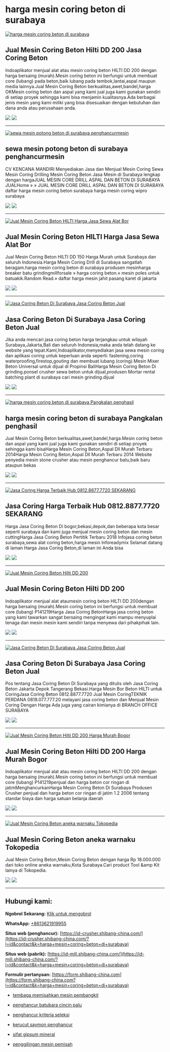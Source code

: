 # harga mesin coring beton di surabaya

<a href="https://swt.shibang-china.com/?l=id&img&k=harga+mesin+coring+beton+di+surabaya" target="_blank">![harga mesin coring beton di surabaya](http://static.shibang-china.com/all-800x300/903.jpg)</a>

## Jual Mesin Coring Beton Hilti DD 200 Jasa Coring Beton
Indoaplikator menjual alat atau mesin coring beton HILTI DD 200 dengan harga bersaing (murah).Mesin coring beton ini berfungsi untuk membuat core (lubang) pada beton,baik lubang pada tembok,lantai,aspal maupun media lainnya.Jual Mesin Coring Beton berkualitas,awet,bandel,harga OKMesin coring beton dan aspal yang kami jual juga kami gunakan sendiri di setiap proyek sehingga kami bisa menjamin kualitasnya.Ada berbagai jenis mesin yang kami miliki yang bisa disesuaikan dengan kebutuhan dan dana anda atau perusahaan anda.


<a href="https://whatsapp.shibangsoft.com/WhatsApp.php" target="_blank" title="WhatsApp">![](http://static.shibang-china.com/icon/whatsapp.png)</a> <a href="https://swt.shibang-china.com/?l=id&icon&k=harga+mesin+coring+beton+di+surabaya" target="_blank">![](http://static.shibang-china.com/icon/chat-id.png)</a>

---

<a href="https://swt.shibang-china.com/?l=id&img&k=harga+mesin+coring+beton+di+surabaya" target="_blank">![sewa mesin potong beton di surabaya penghancurmesin](http://static.shibang-china.com/all-800x300/271.jpg)</a>

## sewa mesin potong beton di surabaya penghancurmesin
CV KENCANA MANDIRI Menyediakan Jasa dan Menjual Mesin Coring Sewa Mesin Coring Drilling Mesin Coring Beton Jasa Mesin di Surabaya lengkap dengan hargaJUAL MESIN CORE DRILL ASPAL DAN BETON DI SURABAYA JUALHome » » JUAL MESIN CORE DRILL ASPAL DAN BETON DI SURABAYA daftar harga mesin coring beton surabaya harga mesin coring wipro surabaya


<a href="https://whatsapp.shibangsoft.com/WhatsApp.php" target="_blank" title="WhatsApp">![](http://static.shibang-china.com/icon/whatsapp.png)</a> <a href="https://swt.shibang-china.com/?l=id&icon&k=harga+mesin+coring+beton+di+surabaya" target="_blank">![](http://static.shibang-china.com/icon/chat-id.png)</a>

---

<a href="https://swt.shibang-china.com/?l=id&img&k=harga+mesin+coring+beton+di+surabaya" target="_blank">![Jual Mesin Coring Beton HILTI Harga Jasa Sewa Alat Bor](http://static.shibang-china.com/all-800x300/86.jpg)</a>

## Jual Mesin Coring Beton HILTI Harga Jasa Sewa Alat Bor
Jual Mesin Coring Beton HILTI DD 150 Harga Murah untuk Surabaya dan seluruh Indonesia.Harga Mesin Coring Drill di Surabaya sangatlah beragam.harga mesin coring beton di surabaya produsen mesinharga breaker batu grindingmillforsale » harga coring beton.» mesin poles untuk batuakik.Random Read.» daftar harga mesin jahit pasang karet di jakarta


<a href="https://whatsapp.shibangsoft.com/WhatsApp.php" target="_blank" title="WhatsApp">![](http://static.shibang-china.com/icon/whatsapp.png)</a> <a href="https://swt.shibang-china.com/?l=id&icon&k=harga+mesin+coring+beton+di+surabaya" target="_blank">![](http://static.shibang-china.com/icon/chat-id.png)</a>

---

<a href="https://swt.shibang-china.com/?l=id&img&k=harga+mesin+coring+beton+di+surabaya" target="_blank">![Jasa Coring Beton Di Surabaya Jasa Coring Beton Jual](http://static.shibang-china.com/all-800x300/1083.jpg)</a>

## Jasa Coring Beton Di Surabaya Jasa Coring Beton Jual
Jika anda mencari jasa coring beton harga terjangkau untuk wilayah Surabaya,Jakarta,Bali dan seluruh Indonesia,maka anda telah datang ke website yang tepat.Kami,Indoaplikator,menyediakan jasa sewa mesin coring dan aplikasi coring untuk keperluan anda seperti: fastening,coring waterproofing,firestop,gouting dan membuat lubang (coring).Mesin Mixer Beton Universal untuk dijual di Propinsi BaliHarga Mesin Coring Beton Di grinding.ponsel crusher sewa beton untuk dijual,produsen Mortar rental batching plant di surabaya cari mesin grinding.dijual


<a href="https://whatsapp.shibangsoft.com/WhatsApp.php" target="_blank" title="WhatsApp">![](http://static.shibang-china.com/icon/whatsapp.png)</a> <a href="https://swt.shibang-china.com/?l=id&icon&k=harga+mesin+coring+beton+di+surabaya" target="_blank">![](http://static.shibang-china.com/icon/chat-id.png)</a>

---

<a href="https://swt.shibang-china.com/?l=id&img&k=harga+mesin+coring+beton+di+surabaya" target="_blank">![harga mesin coring beton di surabaya Pangkalan penghasil](http://static.shibang-china.com/all-800x300/260.jpg)</a>

## harga mesin coring beton di surabaya Pangkalan penghasil
Jual Mesin Coring Beton berkualitas,awet,bandel,harga.Mesin coring beton dan aspal yang kami jual juga kami gunakan sendiri di setiap proyek sehingga kami bisaHarga Mesin Coring Beton,Aspal Dll Murah Terbaru 2014Harga Mesin Coring Beton,Aspal Dll Murah Terbaru 2014 Website penyedia mesin stone crusher atau mesin penghancur batu,baik baru ataupun bekas


<a href="https://whatsapp.shibangsoft.com/WhatsApp.php" target="_blank" title="WhatsApp">![](http://static.shibang-china.com/icon/whatsapp.png)</a> <a href="https://swt.shibang-china.com/?l=id&icon&k=harga+mesin+coring+beton+di+surabaya" target="_blank">![](http://static.shibang-china.com/icon/chat-id.png)</a>

---

<a href="https://swt.shibang-china.com/?l=id&img&k=harga+mesin+coring+beton+di+surabaya" target="_blank">![Jasa Coring Harga Terbaik Hub 0812.8877.7720 SEKARANG](http://static.shibang-china.com/all-800x300/217.jpg)</a>

## Jasa Coring Harga Terbaik Hub 0812.8877.7720 SEKARANG
Harga Jasa Coring Beton Di bogor,bekasi,depok,dan beberapa kota besar seperti surabaya dan kami juga menjual mesin coring beton dan mesin cuttingHarga Jasa Coring Beton Pertitik Terbaru 2018 Infojasa coring beton surabaya,sewa alat coring beton,harga mesin Inforeadymix Selamat datang di laman Harga Jasa Coring Beton,di laman ini Anda bisa


<a href="https://whatsapp.shibangsoft.com/WhatsApp.php" target="_blank" title="WhatsApp">![](http://static.shibang-china.com/icon/whatsapp.png)</a> <a href="https://swt.shibang-china.com/?l=id&icon&k=harga+mesin+coring+beton+di+surabaya" target="_blank">![](http://static.shibang-china.com/icon/chat-id.png)</a>

---

<a href="https://swt.shibang-china.com/?l=id&img&k=harga+mesin+coring+beton+di+surabaya" target="_blank">![Jual Mesin Coring Beton Hilti DD 200](http://static.shibang-china.com/all-800x300/359.jpg)</a>

## Jual Mesin Coring Beton Hilti DD 200
Indoaplikator menjual alat ataumesin coring beton HILTI DD 200dengan harga bersaing (murah).Mesin coring beton ini berfungsi untuk membuat core (lubang) P141219Harga Jasa Coring BetonHarga jasa coring beton yang kami tawarkan sangat bersaing mengingat kami mampu menyuplai tenaga dan mesin mesin kami sendiri tanpa menyewa dari pihakpihak lain.


<a href="https://whatsapp.shibangsoft.com/WhatsApp.php" target="_blank" title="WhatsApp">![](http://static.shibang-china.com/icon/whatsapp.png)</a> <a href="https://swt.shibang-china.com/?l=id&icon&k=harga+mesin+coring+beton+di+surabaya" target="_blank">![](http://static.shibang-china.com/icon/chat-id.png)</a>

---

<a href="https://swt.shibang-china.com/?l=id&img&k=harga+mesin+coring+beton+di+surabaya" target="_blank">![Jasa Coring Beton Di Surabaya Jasa Coring Beton Jual](http://static.shibang-china.com/all-800x300/1143.jpg)</a>

## Jasa Coring Beton Di Surabaya Jasa Coring Beton Jual
Pos tentang Jasa Coring Beton Di Surabaya yang ditulis oleh Jasa Coring Beton Jakarta Depok Tangerang Bekasi.Harga Mesin Bor Beton HILTI untuk CoringJasa Coring Beton 0812.8877.7720 Jual Mesin CoringTEKNIK PERDANA 0818.077.777.20 melayani jasa coring beton dan Menjual Mesin Coring Dengan Harga Ada juga yang cairan kimianya di BRANCH OFFICE SURABAYA


<a href="https://whatsapp.shibangsoft.com/WhatsApp.php" target="_blank" title="WhatsApp">![](http://static.shibang-china.com/icon/whatsapp.png)</a> <a href="https://swt.shibang-china.com/?l=id&icon&k=harga+mesin+coring+beton+di+surabaya" target="_blank">![](http://static.shibang-china.com/icon/chat-id.png)</a>

---

<a href="https://swt.shibang-china.com/?l=id&img&k=harga+mesin+coring+beton+di+surabaya" target="_blank">![Jual Mesin Coring Beton Hilti DD 200 Harga Murah Bogor](http://static.shibang-china.com/all-800x300/72.jpg)</a>

## Jual Mesin Coring Beton Hilti DD 200 Harga Murah Bogor
Indoaplikator menjual alat atau mesin coring beton HILTI DD 200 dengan harga bersaing (murah).Mesin coring beton ini berfungsi untuk membuat core (lubang) P141219penjual dan harga beton cor ringan di jatimMenghancurkanHarga Mesin Coring Beton Di Surabaya Produsen Crusher penjual dan harga beton cor ringan di jatim 1.2 2006 tentang standar biaya dan harga satuan belanja daerah


<a href="https://whatsapp.shibangsoft.com/WhatsApp.php" target="_blank" title="WhatsApp">![](http://static.shibang-china.com/icon/whatsapp.png)</a> <a href="https://swt.shibang-china.com/?l=id&icon&k=harga+mesin+coring+beton+di+surabaya" target="_blank">![](http://static.shibang-china.com/icon/chat-id.png)</a>

---

<a href="https://swt.shibang-china.com/?l=id&img&k=harga+mesin+coring+beton+di+surabaya" target="_blank">![Jual Mesin Coring Beton aneka warnaku Tokopedia](http://static.shibang-china.com/all-800x300/1527.jpg)</a>

## Jual Mesin Coring Beton aneka warnaku Tokopedia
Jual Mesin Coring Beton,Mesin Coring Beton dengan harga Rp 18.000.000 dari toko online aneka warnaku,Kota Surabaya.Cari product Tool &amp Kit lainya di Tokopedia.

<a href="https://whatsapp.shibangsoft.com/WhatsApp.php" target="_blank" title="WhatsApp">![](http://static.shibang-china.com/icon/whatsapp.png)</a> <a href="https://swt.shibang-china.com/?l=id&icon&k=harga+mesin+coring+beton+di+surabaya" target="_blank">![](http://static.shibang-china.com/icon/chat-id.png)</a>

---
## Hubungi kami:

**Ngobrol Sekarang:** [Klik untuk mengobrol](https://swt.shibang-china.com?l=id&contact&k=harga+mesin+coring+beton+di+surabaya)

**WhatsApp:**  [+8613621919955](https://whatsapp.shibangsoft.com/WhatsApp.php)

**Situs web (penghancur):** [https://id-crusher.shibang-china.com/](https://id-crusher.shibang-china.com/?l=id&contact&k=harga+mesin+coring+beton+di+surabaya)

**Situs web (pabrik):** [https://id-mill.shibang-china.com/](https://id-mill.shibang-china.com/?l=id&contact&k=harga+mesin+coring+beton+di+surabaya)

**Formulir pertanyaan:** [https://form.shibang-china.com](https://form.shibang-china.com?l=id&contact&k=harga+mesin+coring+beton+di+surabaya)

* [tembaga memisahkan mesin pembangkit](../38/tembaga%20memisahkan%20mesin%20pembangkit.md)

* [penghancur batubara cincin palu](../31/penghancur%20batubara%20cincin%20palu.md)

* [penghancur kriteria seleksi](../40/penghancur%20kriteria%20seleksi.md)

* [kerucut saymon penghancur](../31/kerucut%20saymon%20penghancur.md)

* [sifat gipsum mineral](../38/sifat%20gipsum%20mineral.md)

* [penggilingan mesin pemisah](../36/penggilingan%20mesin%20pemisah.md)